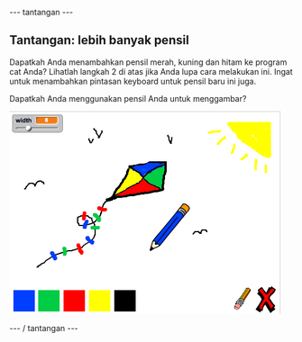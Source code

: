 \--- tantangan \---

## Tantangan: lebih banyak pensil

Dapatkah Anda menambahkan pensil merah, kuning dan hitam ke program cat Anda? Lihatlah langkah 2 di atas jika Anda lupa cara melakukan ini. Ingat untuk menambahkan pintasan keyboard untuk pensil baru ini juga.

Dapatkah Anda menggunakan pensil Anda untuk menggambar?

![tangkapan layar](images/paint-final.png)

\--- / tantangan \---